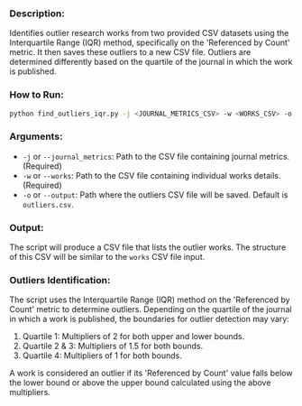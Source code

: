 ### Description:
Identifies outlier research works from two provided CSV datasets using the Interquartile Range (IQR) method, specifically on the 'Referenced by Count' metric. It then saves these outliers to a new CSV file. Outliers are determined differently based on the quartile of the journal in which the work is published.


### How to Run:
   ```bash
   python find_outliers_iqr.py -j <JOURNAL_METRICS_CSV> -w <WORKS_CSV> -o <OUTPUT_CSV_PATH>
   ```

### Arguments:

- `-j` or `--journal_metrics`: Path to the CSV file containing journal metrics. (Required)
- `-w` or `--works`: Path to the CSV file containing individual works details. (Required)
- `-o` or `--output`: Path where the outliers CSV file will be saved. Default is `outliers.csv`.

### Output:
The script will produce a CSV file that lists the outlier works. The structure of this CSV will be similar to the `works` CSV file input.

### Outliers Identification:
The script uses the Interquartile Range (IQR) method on the 'Referenced by Count' metric to determine outliers. Depending on the quartile of the journal in which a work is published, the boundaries for outlier detection may vary:

1. Quartile 1: Multipliers of 2 for both upper and lower bounds.
2. Quartile 2 & 3: Multipliers of 1.5 for both bounds.
3. Quartile 4: Multipliers of 1 for both bounds.

A work is considered an outlier if its 'Referenced by Count' value falls below the lower bound or above the upper bound calculated using the above multipliers.

